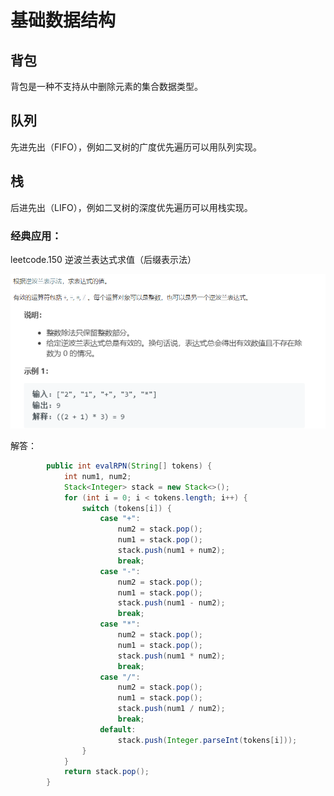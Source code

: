 # 基础数据结构

## 背包

背包是一种不支持从中删除元素的集合数据类型。

## 队列

先进先出（FIFO），例如二叉树的广度优先遍历可以用队列实现。

## 栈

后进先出（LIFO），例如二叉树的深度优先遍历可以用栈实现。

### 经典应用：

leetcode.150 逆波兰表达式求值（后缀表示法）

![image-20200614225003828](../img/image-20200614225003828.png)

解答：

```java
        public int evalRPN(String[] tokens) {
            int num1, num2;
            Stack<Integer> stack = new Stack<>();
            for (int i = 0; i < tokens.length; i++) {
                switch (tokens[i]) {
                    case "+":
                        num2 = stack.pop();
                        num1 = stack.pop();
                        stack.push(num1 + num2);
                        break;
                    case "-":
                        num2 = stack.pop();
                        num1 = stack.pop();
                        stack.push(num1 - num2);
                        break;
                    case "*":
                        num2 = stack.pop();
                        num1 = stack.pop();
                        stack.push(num1 * num2);
                        break;
                    case "/":
                        num2 = stack.pop();
                        num1 = stack.pop();
                        stack.push(num1 / num2);
                        break;
                    default:
                        stack.push(Integer.parseInt(tokens[i]));
                }
            }
            return stack.pop();
        }
```

